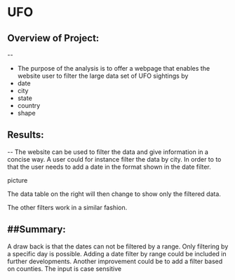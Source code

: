 # UFO

## Overview of Project:
 --
 - The purpose of the analysis is to offer a webpage that enables the website user to filter the large data set of UFO sightings by 
  - date
  - city
  - state
  - country
  - shape
  

## Results: 
 --
The website can be used to filter the data and give information in a concise way. A user could for instance filter the data by city. 
In order to to that the user needs to add a date in the format shown in the date filter.

picture

The data table on the right will then change to show only the filtered data.

The other filters work in a similar fashion.


##Summary: 
 --
A draw back is that the dates can not be filtered by a range. Only filtering by a specific day is possible.
Adding a date filter by range could be included in further developments. Another improvement could be to add a filter based on counties.
The input is case sensitive

